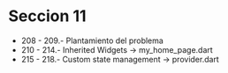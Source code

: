 # Seccion 11

* 208 - 209.- Plantamiento del problema
* 210 - 214.- Inherited Widgets -> my_home_page.dart
* 215 - 218.- Custom state management -> provider.dart
